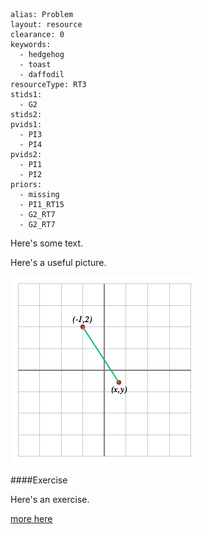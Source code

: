 ````
alias: Problem
layout: resource
clearance: 0
keywords: 
  - hedgehog
  - toast
  - daffodil
resourceType: RT3
stids1:
  - G2
stids2:
pvids1:
  - PI3
  - PI4
pvids2: 
  - PI1
  - PI2
priors:
  - missing
  - PI1_RT15
  - G2_RT7
  - G2_RT7
````

Here's some text.

Here's a useful picture.

<!-- ADD PICTURE OF AXES WITH THESE TWO POINTS MARKED AND A LINE SHOWING THE DISTANCE BETWEEN THEM -->
![Picture](xy12-1.png)



<div class="well">####Exercise

Here's an exercise.</div>

[<span class="icon-folder-open"></span> more here](../G2_RT7/index.html)
